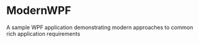 ModernWPF
=========

A sample WPF application demonstrating modern approaches to common rich application requirements
